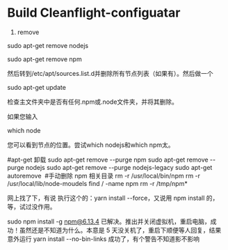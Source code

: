 # Build Cleanflight-configuatar

1. remove 
   
sudo apt-get remove nodejs

sudo apt-get remove npm

然后转到/etc/apt/sources.list.d并删除所有节点列表（如果有）。然后做一个

sudo apt-get update

检查主文件夹中是否有任何.npm或.node文件夹，并将其删除。

如果您输入

which node

您可以看到节点的位置。尝试which nodejs和which npm太。


#apt-get 卸载
    sudo apt-get remove --purge npm
    sudo apt-get remove --purge nodejs
    sudo apt-get remove --purge nodejs-legacy
    sudo apt-get autoremove
​
    #手动删除 npm 相关目录
    rm -r /usr/local/bin/npm
    rm -r /usr/local/lib/node-moudels
    find / -name npm
    rm -r /tmp/npm* 

网上找了下，有说 执行这个的：yarn install --force，又说用 npm install 的，等，试过没作用。

sudo npm install -g npm@6.13.4
已解决。推出并关闭虚拟机，重启电脑，成功！虽然还是不知道为什么。本意是 5 天没关机了，重启下顺便等人回复，结果意外运行 yarn install --no-bin-links 成功了，有个警告不知道影不影响